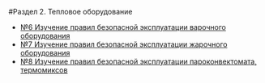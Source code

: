 #Раздел 2. Тепловое оборудование

* [№6 Изучение правил безопасной эксплуатации варочного оборудования](mu6.md)
* [№7 Изучение правил безопасной эксплуатации жарочного оборудования](mu7.md)
* [№8 Изучение правил безопасной эксплуатации пароконвектомата, термомиксов](mu8.md)